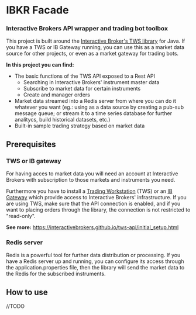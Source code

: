 # IBKR Facade
### Interactive Brokers API wrapper and trading bot toolbox 
This project is built around the [Interactive Broker's TWS library](https://interactivebrokers.github.io/tws-api/) for Java. If you have a TWS or IB Gateway running, you can use this as a market data source for other projects, or even as a market gateway for trading bots.

**In this project you can find:**

- The basic functions of the TWS API exposed to a Rest API
    - Searching in Interactive Brokers' instrument master data
    - Subscribe to market data for certain instruments
    - Create and manager orders
- Market data streamed into a Redis server from where you can do it whatever you want (eg.: using as a data source by creating a pub-sub message queue; or stream it to a time series database for further analitycs, build historical datasets, etc.)
- Built-in sample trading strategy based on market data

## Prerequisites

### TWS or IB gateway
For having acces to market data you will need an account at Interactive Brokers with subscription to those markets and instruments you need.

Furthermore you have to install a [Trading Workstation](https://www.interactivebrokers.com/en/index.php?f=14099#tws-software) (TWS) or an [IB Gateway](https://www.interactivebrokers.com/en/?f=/en/trading/ibgateway-stable.php) which provide access to Interactive Brokers' infrastructure. If you are using TWS, make sure that the API connection is enabled, and if you want to placing orders through the library, the connection is not restricted to "read-only".

**See more:** https://interactivebrokers.github.io/tws-api/initial_setup.html

### Redis server
Redis is a powerful tool for further data distribution or processing. If you have a Redis server up and running, you can configure its access through the application.properties file, then the library will send the market data to the Redis for the subscribed instruments.

## How to use

//TODO